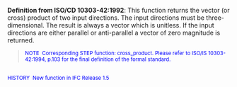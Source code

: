 ﻿**Definition from ISO/CD 10303-42:1992**: This function returns the vector (or cross) product of two input directions. The input directions must be three-dimensional. The result is always a vector which is unitless. If the input directions are either parallel or anti-parallel a vector of zero magnitude is returned.

> <small><font color="#0000ff">NOTE
&nbsp;Corresponding STEP function: cross_product. Please refer
to ISO/IS
10303-42:1994, p.103 for the final definition of the formal
standard.&nbsp; <br>
  <br>
HISTORY&nbsp; New function in IFC Release 1.5 </font></small>